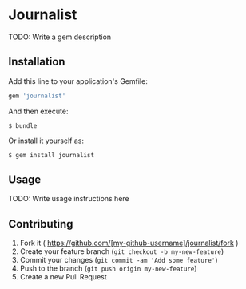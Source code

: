 # Journalist

TODO: Write a gem description

## Installation

Add this line to your application's Gemfile:

```ruby
gem 'journalist'
```

And then execute:

    $ bundle

Or install it yourself as:

    $ gem install journalist

## Usage

TODO: Write usage instructions here

## Contributing

1. Fork it ( https://github.com/[my-github-username]/journalist/fork )
2. Create your feature branch (`git checkout -b my-new-feature`)
3. Commit your changes (`git commit -am 'Add some feature'`)
4. Push to the branch (`git push origin my-new-feature`)
5. Create a new Pull Request
